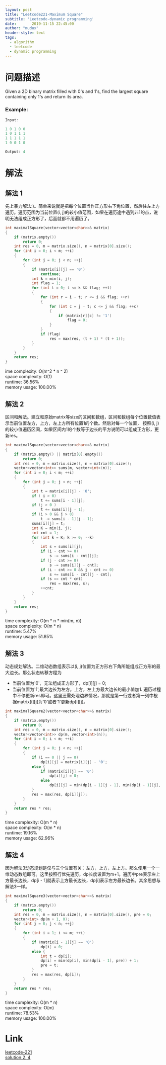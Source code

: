 ```yaml
---
layout: post
title: "Leetcode221-Maximum Square"
subtitle: 'Leetcode-dynamic programming'
date:       2019-11-15 22:45:00
author: "mudux"
header-style: text
tags:
  - algorithm
  - leetcode
  - dynamic programming
---
```


# 问题描述
Given a 2D binary matrix filled with 0's and 1's, find the largest square containing only 1's and return its area.
### Example:
```c++
Input: 

1 0 1 0 0
1 0 1 1 1
1 1 1 1 1
1 0 0 1 0

Output: 4
```

# 解法
## 解法 1
先上暴力解法:)。简单来说就是把每个位置当作正方形右下角位置，然后往左上方遍历。遍历范围为当前位置(i, j)的较小值范围，如果在遍历途中遇到非1的点，说明无法组成正方形了，后面就都不用遍历了。
```c++
int maximalSquare(vector<vector<char>>& matrix)
{
	if (matrix.empty())
		return 0;
	int res = 0, m = matrix.size(), n = matrix[0].size();
	for (int i = 0; i < m; ++i)
	{
		for (int j = 0; j < n; ++j)
		{
			if (matrix[i][j] == '0')
				continue;
			int k = min(i, j);
			int flag = 1;
			for (int t = 0; t <= k && flag; ++t)
			{
				for (int r = i - t; r <= i && flag; ++r)
				{
					for (int c = j - t; c <= j && flag; ++c)
					{
						if (matrix[r][c] != '1')
							flag = 0;
					}
				}
				if (flag)
					res = max(res, (t + 1) * (t + 1));
			}
		}
	}
	return res;
}
```
ime complexity: O(m^2 * n ^ 2)  
space complexity: O(1)  
runtime: 36.56%  
memory usage: 100.00%  

## 解法 2
区间和解法。建立和原始matrix等size的区间和数组，区间和数组每个位置数值表示当前位置左方，上方，左上方所有位置1的个数。然后对每一个位置，
按照(i, j)的较小值遍历区间，如果区间内1的个数等于边长的平方说明可以组成正方形，更新res。
```c++
int maximalSquare(vector<vector<char>>& matrix)
{
	if (matrix.empty() || matrix[0].empty())
		return 0;
	int res = 0, m = matrix.size(), n = matrix[0].size();
	vector<vector<int>> sums(m, vector<int>(n));
	for (int i = 0; i < m; ++i)
	{
		for (int j = 0; j < n; ++j)
		{
			int t = matrix[i][j] - '0';
			if ( i > 0)
				t += sums[i - 1][j];
			if (j > 0 )
				t += sums[i][j - 1];
			if (i > 0 && j > 0)
				t -= sums[i - 1][j - 1];
			sums[i][j] = t;
			int K = min(i, j);
			int cnt = 1;
			for (int k = K; k >= 0; --k)
			{
				int s = sums[i][j];
				if (i - cnt >= 0)
					s -= sums[i - cnt][j];
				if (j - cnt >= 0)
					s -= sums[i][j - cnt];
				if (i - cnt >= 0 && j - cnt >= 0)
					s += sums[i - cnt][j - cnt];
				if (s == cnt * cnt)
					res = max(res, s);
				++cnt;
			}
		}
	}
	return res;
}
```
time complexity: O(m * n * min(m, n))  
space complexity: O(m * n)  
runtime: 5.47%  
memory usage: 51.85%  

## 解法 3
动态规划解法。二维动态数组表示以(i, j)位置为正方形右下角所能组成正方形的最大边长。那么状态转移方程为
- 当前位置为'0'，无法组成正方形了，dp[i][j] = 0;
- 当前位置为'1',最大边长为左方，上方，左上方最大边长的最小值加1.
遍历过程中不停更新res即可。这里还需处理边界情况，那就是第一行或者第一列中根据matrix[i][j]为'0'或者'1'更新dp[i][j]。
```c++
int maximalSquare2(vector<vector<char>>& matrix)
{
	if (matrix.empty())
		return 0;
	int res = 0, m = matrix.size(), n = matrix[0].size();
	vector<vector<int>> dp(m, vector<int>(n));
	for (int i = 0; i < m; ++i)
	{
		for (int j = 0; j < n; ++j)
		{
			if (i == 0 || j == 0)
				dp[i][j] = matrix[i][j] - '0';
			else {
				if (matrix[i][j] == '0')
					dp[i][j] = 0;
				else 
					dp[i][j] = min(dp[i - 1][j - 1], min(dp[i - 1][j], dp[i][j - 1])) + 1;
			}
			res = max(res, dp[i][j]);
		}
	}
	return res * res;
}
```
time complexity: O(m * n)  
space complexity: O(m * n)  
runtime: 19.16%  
memory usage: 62.96%  

## 解法 4
因为解法3动态规划是仅与三个位置有关：左方，上方，左上方。那么使用一个一维动态数组即可。这里按照行优先遍历，dp长度设置为m+1。遍历中pre表示左上方最长边长，dp[i - 1]就表示上方最长边长，dp[i]表示左方最长边长。其余思想与解法3一样。
```c++
int maximalSquare3(vector<vector<char>>& matrix)
{
	if (matrix.empty())
		return 0;
	int res = 0, m = matrix.size(), n = matrix[0].size(), pre = 0;
	vector<int> dp(m + 1, 0);
	for (int j = 0; j < n; ++j)
	{
		for (int i = 1; i <= m; ++i)
		{
			if (matrix[i - 1][j] == '0')
				dp[i] = 0;
			else {
				int t = dp[i];
				dp[i] = min(dp[i], min(dp[i - 1], pre)) + 1;
				pre = t;
			}
			res = max(res, dp[i]);
		}
	}
	return res * res;
}
```
time complexity: O(m * n)  
space complexity: O(m)  
runtime: 78.53%  
memory usage: 100.00%  

# Link
[leetcode-221](https://leetcode.com/problems/maximal-square/)  
[solution 2, 4](https://www.cnblogs.com/grandyang/p/4550604.html)  